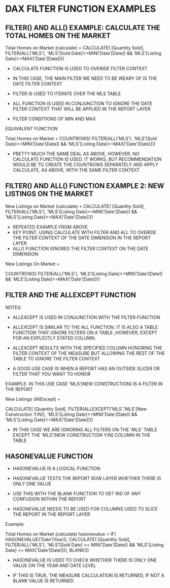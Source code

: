 # DAX FILTER FUNCTION EXAMPLES

## FILTER() AND ALL() EXAMPLE: CALCULATE THE TOTAL HOMES ON THE MARKET

Total Homes on Market (calculate) = 
CALCULATE(
	[Quantity Sold],
	FILTER(ALL('MLS'),
		'MLS'[Sold Date]>=MIN('Date'[Date]) &&
		'MLS'[Listing Date]<=MAX('Date'[Date])))

* CALCULATE FUNCTION IS USED TO OVERIDE FILTER CONTEXT

* IN THIS CASE, THE MAIN FILTER WE NEED TO BE WEARY OF IS THE DATE FILTER CONTEXT

* FILTER IS USED TO ITERATE OVER THE MLS TABLE

* ALL FUNCTION IS USED IN CONJUNCTION TO IGNORE THE DATE FILTER CONTEXT THAT WILL BE APPLIED IN THE REPORT LAYER

* FILTER CONDITIONS OF MIN AND MAX

EQUIVALENT FUNCTION

Total Homes on Market = 
COUNTROWS(
FILTER(ALL('MLS'),
	'MLS'[Sold Date]>=MIN('Date'[Date]) &&
	'MLS'[Listing Date]<=MAX('Date'[Date])))

* PRETTY MUCH THE SAME DEAL AS ABOVE, HOWEVER, NO CALCULATE FUNCTION IS USED. IT WORKS, BUT RECOMMENDATION
WOULD BE TO CREATE THE COUNTROWS SEPARATELY AND APPLY CALCULATE, AS ABOVE, WITH THE SAME FILTER CONTEXT 

## FILTER() AND ALL() FUNCTION EXAMPLE 2: NEW LISTINGS ON THE MARKET

New Listings on Market (calculate) = 
CALCULATE(
	[Quantity Sold],
	FILTER(ALL('MLS'),
		'MLS'[Listing Date]>=MIN('Date'[Date]) &&
		'MLS'[Listing Date]<=MAX('Date'[Date]))) 

* REPEATED EXAMPLE FROM ABOVE
* KEY POINT, USING CALCULATE WITH FILTER AND ALL TO OVERIDE THE FILTER CONTEXT OF THE DATE DIMENSION IN THE REPORT LAYER
* ALL() FUNCTION IGNORES THE FILTER CONTEXT ON THE DATE DIMENSION

New Listings On Market = 

COUNTROWS(
	FILTER(ALL('MLS'),
		'MLS'[Listing Date]>=MIN('Date'[Date]) &&
		'MLS'[Listing Date]<=MAX('Date'[Date]))) 


## FILTER AND THE ALLEXCEPT FUNCTION

NOTES:

* ALLEXCEPT IS USED IN CONJUNCTION WITH THE FILTER FUNCTION

* ALLEXCEPT IS SIMILAR TO THE ALL FUNCTION. IT IS ALSO A TABLE FUNCTION THAT IGNORE FILTERS ON A TABLE
	,HOWEVER, EXCEPT FOR AN EXPLICITLY STATED COLUMN.

* ALLEXCEPT RESULTS WITH THE SPECIFIED COLUMN HONORING THE FILTER CONTEXT OF THE MEASURE BUT ALLOWING THE REST 
	OF THE TABLE TO IGNORE THE FILTER CONTEXT

* A GOOD USE CASE IS WHEN A REPORT HAS AN OUTSIDE SLICER OR FILTER THAT YOU WANT TO HONOR

EXAMPLE: IN THIS USE CASE 'MLS'[NEW CONSTRUCTION] IS A FILTER IN THE REPORT


New Listings (AllExcept) = 

CALCULATE(
	[Quantity Sold],
	FILTER(ALLEXCEPT('MLS','MLS'[New Construction Y/N]),
		'MLS'[Listing Date]>=MIN('Date'[Date]) &&
		'MLS'[Listing Date]<=MAX('Date'[Date])))

* IN THIS CASE WE ARE IGNORING ALL FILTERS ON THE 'MLS' TABLE EXCEPT THE 'MLS'[NEW CONSTRUCTION Y/N] COLUMN IN THE TABLE

## HASONEVALUE FUNCTION

* HASONEVALUE IS A LOGICAL FUNCTION

* HASONEVALUE TESTS THE REPORT ROW LAYER WHETHER THERE IS ONLY ONE VALUE

* USE THIS WITH THE BLANK FUNCTION TO GET RID OF ANY CONFUSION WITHIN THE REPORT

* HASONEVALUE NEEDS TO BE USED FOR COLUMNS USED TO SLICE THE REPORT IN THE REPORT LAYER

Example:

Total Homes on Market (calculate) hasonevalue = 
IF(
	HASONEVALUE('Date'[Year]),
		CALCULATE(
	[Quantity Sold],
	FILTER(ALL('MLS'),
		'MLS'[Sold Date] >= MIN('Date'[Date]) &&
		'MLS'[Listing Date] <= MAX('Date'[Date]))),
		BLANK())

* HASONEVALUE IS USED TO CHECK WHETHER THERE IS ONLY ONE VALUE ON THE YEAR AND DATE LEVEL

* IF THIS IS TRUE, THE MEASURE CALCULATION IS RETURNED, IF NOT A BLANK VALUE IS RETURNED
